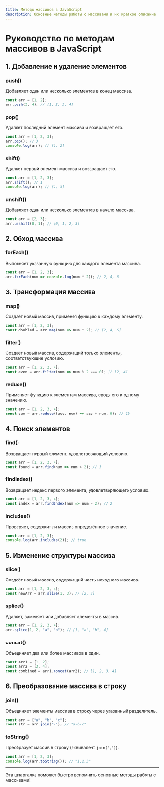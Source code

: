 ```yaml
---
title: Методы массивов в JavaScript
description: Основные методы работы с массивами и их краткое описание
---
```


# Руководство по методам массивов в JavaScript

## 1. Добавление и удаление элементов

### push()
Добавляет один или несколько элементов в конец массива.
```javascript
const arr = [1, 2];
arr.push(3, 4); // [1, 2, 3, 4]
```

### pop()
Удаляет последний элемент массива и возвращает его.
```javascript
const arr = [1, 2, 3];
arr.pop(); // 3
console.log(arr); // [1, 2]
```

### shift()
Удаляет первый элемент массива и возвращает его.
```javascript
const arr = [1, 2, 3];
arr.shift(); // 1
console.log(arr); // [2, 3]
```

### unshift()
Добавляет один или несколько элементов в начало массива.
```javascript
const arr = [2, 3];
arr.unshift(0, 1); // [0, 1, 2, 3]
```

## 2. Обход массива

### forEach()
Выполняет указанную функцию для каждого элемента массива.
```javascript
const arr = [1, 2, 3];
arr.forEach(num => console.log(num * 2)); // 2, 4, 6
```

## 3. Трансформация массива

### map()
Создаёт новый массив, применяя функцию к каждому элементу.
```javascript
const arr = [1, 2, 3];
const doubled = arr.map(num => num * 2); // [2, 4, 6]
```

### filter()
Создаёт новый массив, содержащий только элементы, соответствующие условию.
```javascript
const arr = [1, 2, 3, 4];
const even = arr.filter(num => num % 2 === 0); // [2, 4]
```

### reduce()
Применяет функцию к элементам массива, сводя его к одному значению.
```javascript
const arr = [1, 2, 3, 4];
const sum = arr.reduce((acc, num) => acc + num, 0); // 10
```

## 4. Поиск элементов

### find()
Возвращает первый элемент, удовлетворяющий условию.
```javascript
const arr = [1, 2, 3, 4];
const found = arr.find(num => num > 2); // 3
```

### findIndex()
Возвращает индекс первого элемента, удовлетворяющего условию.
```javascript
const arr = [1, 2, 3, 4];
const index = arr.findIndex(num => num > 2); // 2
```

### includes()
Проверяет, содержит ли массив определённое значение.
```javascript
const arr = [1, 2, 3];
console.log(arr.includes(2)); // true
```

## 5. Изменение структуры массива

### slice()
Создаёт новый массив, содержащий часть исходного массива.
```javascript
const arr = [1, 2, 3, 4];
const newArr = arr.slice(1, 3); // [2, 3]
```

### splice()
Удаляет, заменяет или добавляет элементы в массив.
```javascript
const arr = [1, 2, 3, 4];
arr.splice(1, 2, "a", "b"); // [1, "a", "b", 4]
```

### concat()
Объединяет два или более массивов в один.
```javascript
const arr1 = [1, 2];
const arr2 = [3, 4];
const combined = arr1.concat(arr2); // [1, 2, 3, 4]
```

## 6. Преобразование массива в строку

### join()
Объединяет элементы массива в строку через указанный разделитель.
```javascript
const arr = ["a", "b", "c"];
const str = arr.join("-"); // "a-b-c"
```

### toString()
Преобразует массив в строку (эквивалент `join(",")`).
```javascript
const arr = [1, 2, 3];
console.log(arr.toString()); // "1,2,3"
```

---
Эта шпаргалка поможет быстро вспомнить основные методы работы с массивами!

